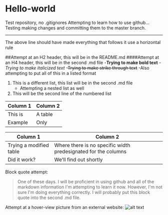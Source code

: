 # Hello-world
Test repository, no .gitignores
Attempting to learn how to use github... Testing making changes and committing them to the master branch.

***
The above line should have made everything that follows it use a horizontal rule

##Attempt at an H2 header, this will be in the README.md
####Attempt at an H4 header, this will be in the second .md file
-**Trying to make bold text**
-*Trying to make italicized text*
-~~Trying to make strike through text~~
-Also attempting to put all of this in a listed format
1. This is a different list, this list will be in the second .md file
   - Attempting a nested list as well
2. This will be the second line of the numbered list

| Column 1 | Column 2 |
|----------|----------|
| This is  | A table  |
| Example  | Only     |

| Column 1 | Column 2 |
| --- | --- |
| Trying a modified table | Where there is no specific width predesignated for the columns
| Did it work? | We'll find out shortly |

Block quote attempt:
>One of these days.
>I will be proficient in using github and all of the markdown information
>I'm attempting to learn it now.
>However, I'm not sure I'm doing everything correctly.
>I will probably put this block quote into the second .md file.

Attempt at a hover-view picture from an external website:
![alt text](https://www.google.com/search?tbm=isch&sa=1&ei=HqeIW5DBJ4XejwS6wJiIDA&btnG=Search&q=collapsing+star#imgrc=YxW-u_DKqZGF9M:)
